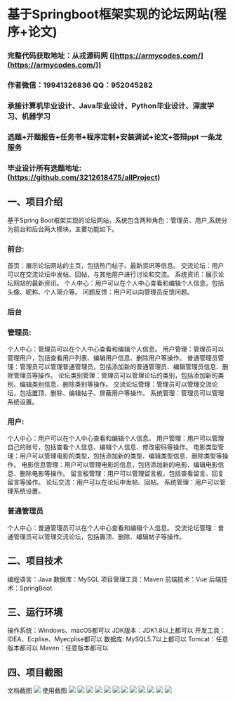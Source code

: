 基于Springboot框架实现的论坛网站(程序+论文)
=
###  完整代码获取地址：从戎源码网 ([https://armycodes.com/](https://armycodes.com/))
###  作者微信：19941326836  QQ：952045282 
###  承接计算机毕业设计、Java毕业设计、Python毕业设计、深度学习、机器学习
###  选题+开题报告+任务书+程序定制+安装调试+论文+答辩ppt 一条龙服务
###  毕业设计所有选题地址:(https://github.com/3212618475/allProject)


一、项目介绍
---
基于Spring Boot框架实现的论坛网站，系统包含两种角色：管理员、用户,系统分为前台和后台两大模块，主要功能如下。
### 前台:
首页：展示论坛网站的主页，包括热门帖子、最新资讯等信息。
交流论坛：用户可以在交流论坛中发帖、回帖，与其他用户进行讨论和交流。
系统资讯：展示论坛网站的最新资讯。
个人中心：用户可以在个人中心查看和编辑个人信息，包括头像、昵称、个人简介等。
问题反馈：用户可以向管理员反馈问题。

### 后台
### 管理员:
个人中心：管理员可以在个人中心查看和编辑个人信息。
用户管理：管理员可以管理用户，包括查看用户列表、编辑用户信息、删除用户等操作。
普通管理员管理：管理员可以管理普通管理员，包括添加新的普通管理员、编辑管理员信息、删除管理员等操作。
论坛类别管理：管理员可以管理论坛的类别，包括添加新的类别、编辑类别信息、删除类别等操作。
交流论坛管理：管理员可以管理交流论坛，包括置顶、删除、编辑帖子、屏蔽用户等操作。
系统管理：管理员可以管理系统设置。
  
### 用户:
个人中心：用户可以在个人中心查看和编辑个人信息。
用户管理：用户可以管理自己的账号，包括查看个人信息、编辑个人信息、修改密码等操作。
电影类型管理：用户可以管理电影的类型，包括添加新的类型、编辑类型信息、删除类型等操作。
电影信息管理：用户可以管理电影的信息，包括添加新的电影、编辑电影信息、删除电影等操作。
留言板管理：用户可以管理留言板，包括查看留言、回复留言等操作。
论坛交流：用户可以在论坛中发帖、回帖。
系统管理：用户可以管理系统设置。

### 普通管理员
个人中心：普通管理员可以在个人中心查看和编辑个人信息。
交流论坛管理：普通管理员可以管理交流论坛，包括置顶、删除、编辑帖子等操作。

二、项目技术
---
编程语言：Java
数据库：MySQL
项目管理工具：Maven
前端技术：Vue
后端技术：SpringBoot

三、运行环境
---
操作系统：Windows、macOS都可以
JDK版本：JDK1.8以上都可以
开发工具：IDEA、Ecplise、Myecplise都可以
数据库: MySQL5.7以上都可以
Tomcat：任意版本都可以
Maven：任意版本都可以

四、项目截图
---
文档截图
![](limage/1.png)
使用截图
![](image/1.png)
![](image/2.png)
![](image/3.png)
![](image/4.png)
![](image/5.png)
![](image/6.png)
![](image/7.png)
![](image/8.png)
![](image/9.png)
![](image/10.png)
![](image/11.png)
![](image/12.png)
